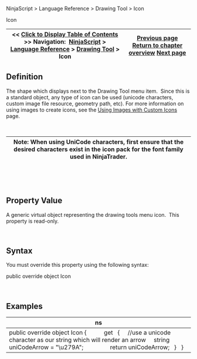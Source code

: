 ﻿


NinjaScript \> Language Reference \> Drawing Tool \> Icon






















Icon







| \<\< [Click to Display Table of Contents](icon_drawingtool.md) \>\> **Navigation:**     [NinjaScript](ninjascript-1.md) \> [Language Reference](language_reference_wip-1.md) \> [Drawing Tool](drawing_tools-1.md) \> Icon | [Previous page](getselectionpoints-1.md) [Return to chapter overview](drawing_tools-1.md) [Next page](ignoressnapping-1.md) |
| --- | --- |











## Definition


The shape which displays next to the Drawing Tool menu item.  Since this is a standard object, any type of icon can be used (unicode characters, custom image file resource, geometry path, etc). For more information on using images to create icons, see the [Using Images with Custom Icons](using_images_and_geometry_with_custom_icons-1.md) page.


 




| Note: When using UniCode characters, first ensure that the desired characters exist in the icon pack for the font family used in NinjaTrader. |
| --- |



 


 


## Property Value


A generic virtual object representing the drawing tools menu icon.  This property is read\-only.


 


## Syntax


You must override this property using the following syntax:


public override object Icon


 


## Examples




| ns |
| --- |
| public override object Icon {             get     {      //use a unicode character as our string which will render an arrow      string uniCodeArrow \= "\\u279A";                  return uniCodeArrow;     }    } |










